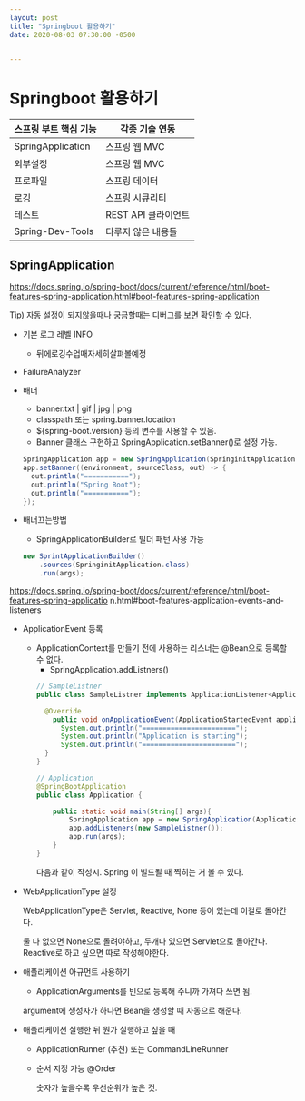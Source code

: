 ```yaml
---
layout: post
title: "Springboot 활용하기"
date: 2020-08-03 07:30:00 -0500


---
```


# Springboot 활용하기

| 스프링 부트 핵심 기능 | 각종 기술 연동 |
|------------------|-------------|
| SpringApplication | 스프링 웹 MVC |
| 외부설정 | 스프링 웹 MVC |
| 프로파일 | 스프링 데이터 |
| 로깅 | 스프링 시큐리티 |
| 테스트 | REST API 클라이언트 |
| Spring-Dev-Tools | 다루지 않은 내용들 |

## SpringApplication

https://docs.spring.io/spring-boot/docs/current/reference/html/boot-features-spring-application.html#boot-features-spring-application

Tip) 자동 설정이 되지않을때나 궁금할때는 디버그를 보면 확인할 수 있다.

- 기본 로그 레벨 INFO
  - 뒤에로깅수업때자세히살펴볼예정
- FailureAnalyzer
- 배너
  - banner.txt | gif | jpg | png
  - classpath 또는 spring.banner.location
  - ${spring-boot.version} 등의 변수를 사용할 수 있음.
  - Banner 클래스 구현하고 SpringApplication.setBanner()로 설정 가능.
  ```java
  SpringApplication app = new SpringApplication(SpringinitApplication.class);
  app.setBanner((environment, sourceClass, out) -> {
    out.println("===========");
    out.println("Spring Boot");
    out.println("===========");
  });
  
  ```
  
- 배너끄는방법 
  - SpringApplicationBuilder로 빌더 패턴 사용 가능
  ```java
  new SprintApplicationBuilder()
      .sources(SpringinitApplication.class)
      .run(args);
  
  ```

https://docs.spring.io/spring-boot/docs/current/reference/html/boot-features-spring-applicatio n.html#boot-features-application-events-and-listeners

- ApplicationEvent 등록
  - ApplicationContext를 만들기 전에 사용하는 리스너는 @Bean으로 등록할 수 없다.
    - SpringApplication.addListners()
    ```java
    // SampleListner
    public class SampleListner implements ApplicationListener<ApplicationStartedEvent> {

      @Override
        public void onApplicationEvent(ApplicationStartedEvent applicationStartedEvent){
          System.out.println("=======================");
          System.out.println("Application is starting");
          System.out.println("=======================");
      }
    }
    
    // Application
    @SpringBootApplication
    public class Application {

	    public static void main(String[] args){
		    SpringApplication app = new SpringApplication(Application.class);
		    app.addListeners(new SampleListner());
		    app.run(args);
	    }
    }
    ```
    다음과 같이 작성시. Spring 이 빌드될 때 찍히는 거 볼 수 있다.
- WebApplicationType 설정

  WebApplicationType은 Servlet, Reactive, None 등이 있는데 이걸로 돌아간다.
  
  둘 다 없으면 None으로 돌려야하고, 두개다 있으면 Servlet으로 돌아간다. Reactive로 하고 싶으면 따로 작성해야한다.

- 애플리케이션 아규먼트 사용하기
  - ApplicationArguments를 빈으로 등록해 주니까 가져다 쓰면 됨. 
  
  argument에 생성자가 하나면 Bean을 생성할 때 자동으로 해준다.
  
- 애플리케이션 실행한 뒤 뭔가 실행하고 싶을 때
  - ApplicationRunner (추천) 또는 CommandLineRunner
  - 순서 지정 가능 @Order
    
    숫자가 높을수록 우선순위가 높은 것.
  

